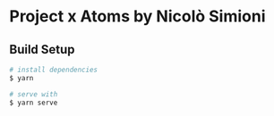 # Project x Atoms by Nicolò Simioni

## Build Setup

```bash
# install dependencies
$ yarn

# serve with
$ yarn serve
```
